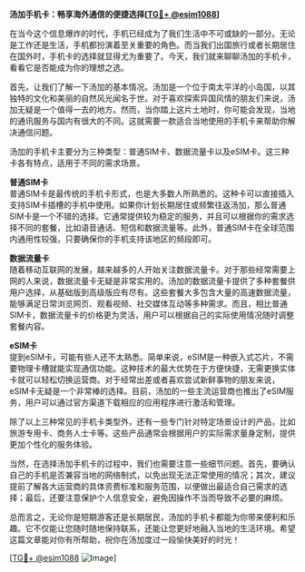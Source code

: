 **汤加手机卡：畅享海外通信的便捷选择[[TG💪+ @esim1088](https://t.me/s/esim1088)]**

在当今这个信息爆炸的时代，手机已经成为了我们生活中不可或缺的一部分。无论是工作还是生活，手机都扮演着至关重要的角色。而当我们出国旅行或者长期居住在国外时，手机卡的选择就显得尤为重要了。今天，我们就来聊聊汤加的手机卡，看看它是否能成为你的理想之选。

首先，让我们了解一下汤加的基本情况。汤加是一个位于南太平洋的小岛国，以其独特的文化和美丽的自然风光闻名于世。对于喜欢探索异国风情的朋友们来说，汤加无疑是一个值得一去的地方。然而，当你踏上这片土地时，你可能会发现，当地的通讯服务与国内有很大的不同。这就需要一款适合当地使用的手机卡来帮助你解决通信问题。

汤加的手机卡主要分为三种类型：普通SIM卡、数据流量卡以及eSIM卡。这三种卡各有特点，适用于不同的需求场景。

**普通SIM卡**  
普通SIM卡是最传统的手机卡形式，也是大多数人所熟悉的。这种卡可以直接插入支持SIM卡插槽的手机中使用。如果你计划长期居住或频繁往返汤加，那么普通SIM卡是一个不错的选择。它通常提供较为稳定的服务，并且可以根据你的需求选择不同的套餐，比如语音通话、短信和数据流量等。此外，普通SIM卡在全球范围内通用性较强，只要确保你的手机支持该地区的频段即可。

**数据流量卡**  
随着移动互联网的发展，越来越多的人开始关注数据流量卡。对于那些经常需要上网的人来说，数据流量卡无疑是非常实用的。汤加的数据流量卡提供了多种套餐供用户选择，从基础版到高级版应有尽有。这些套餐大多包含大量的高速数据流量，能够满足日常浏览网页、观看视频、社交媒体互动等多种需求。而且，相比普通SIM卡，数据流量卡的价格更为灵活，用户可以根据自己的实际使用情况随时调整套餐内容。

**eSIM卡**  
提到eSIM卡，可能有些人还不太熟悉。简单来说，eSIM是一种嵌入式芯片，不需要物理卡槽就能实现通信功能。这种技术的最大优势在于方便快捷，无需更换实体卡就可以轻松切换运营商。对于经常出差或者喜欢尝试新鲜事物的朋友来说，eSIM卡无疑是一个非常棒的选择。目前，汤加的一些主流运营商也推出了eSIM服务，用户可以通过官方渠道下载相应的应用程序进行激活和管理。

除了以上三种常见的手机卡类型外，还有一些专门针对特定场景设计的产品，比如旅游专用卡、商务人士卡等。这些产品通常会根据用户的实际需求量身定制，提供更加个性化的服务体验。

当然，在选择汤加手机卡的过程中，我们也需要注意一些细节问题。首先，要确认自己的手机是否兼容当地的网络制式，以免出现无法正常使用的情况；其次，建议提前了解各大运营商的具体资费标准和服务范围，以便做出最适合自己需求的选择；最后，还要注意保护个人信息安全，避免因操作不当而导致不必要的麻烦。

总而言之，无论你是短期游客还是长期居民，汤加的手机卡都能为你带来便利和乐趣。它不仅能让您随时随地保持联系，还能让您更好地融入当地的生活环境。希望这篇文章能对你有所帮助，祝你在汤加度过一段愉快美好的时光！

[[TG💪+ @esim1088](https://t.me/s/esim1088) ![Image](https://i.postimg.cc/4NQfJmqS/Snipaste-2025-05-13-00-14-12.png)]